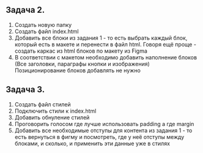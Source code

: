 ## Задача 2.

1. Создать новую папку
2. Создать файл index.html
3. Добавить все блоки из задания 1 - то есть выбрать каждый блок, который есть в макете и перенести в файл html. Говоря ещё проще - создать каркас из html блоков по макету из Figma
4. В соответствии с макетом необходимо добавить наполнение блоков (Все заголовки, параграфы кнопки и изображения)
   Позиционирование блоков добавлять не нужно

## Задача 3.

1. Создать файл стилей
2. Подключить стили к index.html
3. Добавить обнуление стилей
4. Проговорить голосом где лучше использовать padding а где margin
5. Добавить все необходимые отступы для контента из задания 1 - то есть вернуться в фигму и посмотреть, где у неё отступы между блоками, и сколько, и применить эти данные уже в стилях

